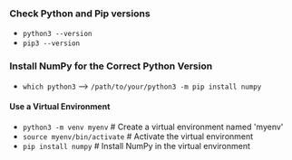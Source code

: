 ### Check Python and Pip versions
- `python3 --version`
- `pip3 --version`

### Install NumPy for the Correct Python Version
- `which python3` --> `/path/to/your/python3 -m pip install numpy`
#### Use a Virtual Environment
- `python3 -m venv myenv`      # Create a virtual environment named 'myenv'
- `source myenv/bin/activate`  # Activate the virtual environment
- `pip install numpy`          # Install NumPy in the virtual environment
